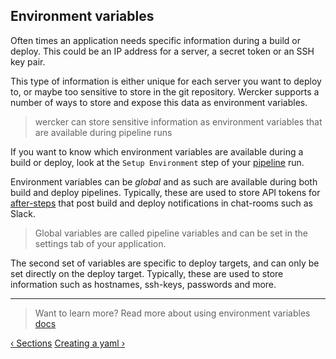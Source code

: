 ## Environment variables

Often times an application needs specific information during a build or
deploy. This could be an IP address for a server, a secret token or an
SSH key pair.

This type of information is either unique for each server you want to
deploy to, or maybe too sensitive to store in the git repository. Wercker supports a number
of ways to store and expose this data as environment variables.

> wercker can store sensitive information as environment variables that
> are available during pipeline runs

If you want to know which environment variables are available during a build
or deploy, look at the `Setup Environment` step of your [pipeline](/learn/pipelines/introduction.html) run.

Environment variables can be *global* and as such are available
during both build and deploy pipelines. Typically, these are used to store API tokens for
[after-steps](/learn/steps/after-steps.html) that post build and
deploy notifications in chat-rooms such as Slack.

>Global variables are called pipeline variables and can be set in the settings
tab of your application.

The second set of variables are specific to deploy targets, and can only be set
directly on the deploy target. Typically, these are used to store information
such as hostnames, ssh-keys, passwords and more.

- - -
> Want to learn more? Read more about using environment variables
> [docs](/docs/environment-variables/index.html)

[&lsaquo; Sections](/learn/wercker-yml/sections.html "nav previous yml")
[Creating a yaml &rsaquo;](/learn/wercker-yml/creating-a-yml.html "nav next yml")

